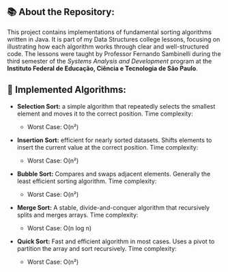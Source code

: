 ## 📚 About the Repository:  
This project contains implementations of fundamental sorting algorithms written in Java. It is part of my Data Structures college lessons, focusing on illustrating how each algorithm works through clear and well-structured code. The lessons were taught by Professor Fernando Sambinelli during the third semester of the *Systems Analysis and Development* program at the **Instituto Federal de Educação, Ciência e Tecnologia de São Paulo**.

## 🚀 Implemented Algorithms:  

- **Selection Sort:** a simple algorithm that repeatedly selects the smallest element and moves it to the correct position.
Time complexity:   
  - Worst Case: O(n²)  

- **Insertion Sort:** efficient for nearly sorted datasets. Shifts elements to insert the current value at the correct position.
Time complexity:  
  - Worst Case: O(n²)  

- **Bubble Sort:** Compares and swaps adjacent elements. Generally the least efficient sorting algorithm.
Time complexity:  
  - Worst Case: O(n²)

- **Merge Sort:** A stable, divide-and-conquer algorithm that recursively splits and merges arrays.
Time complexity:  
  - Worst Case: O(n log n)

- **Quick Sort:** Fast and efficient algorithm in most cases. Uses a pivot to partition the array and sort recursively.
Time complexity:  
  - Worst Case: O(n²)
